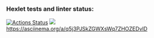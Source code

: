 ### Hexlet tests and linter status:
[![Actions Status](https://github.com/anetnovo/fullstack-javascript-project-44/workflows/hexlet-check/badge.svg)](https://github.com/anetnovo/fullstack-javascript-project-44/actions)
<a href="https://codeclimate.com/github/anetnovo/fullstack-javascript-project-44/maintainability"><img src="https://api.codeclimate.com/v1/badges/6239acdc5de31779de0f/maintainability" /></a>
https://asciinema.org/a/q5j3PJSkZGWXsWq7ZHOZEDvlD
